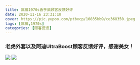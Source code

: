 ```yaml
---
title: 匡威1970s香芋紫顾客反馈好评
date: 2020-11-16 23:31:10
cover: https://pic.yupoo.com/ptbxcp/10835bb9/ce368350.jpeg
tags: [匡威,1970s]
categories: [顾客反馈]
---
```


### 老虎外套以及阿迪UltraBoost顾客反馈好评，感谢美女！
![](https://pic.yupoo.com/ptbxcp/fe23cddf/e7b00bbb.jpeg)
![](https://pic.yupoo.com/ptbxcp/10835bb9/ce368350.jpeg)
